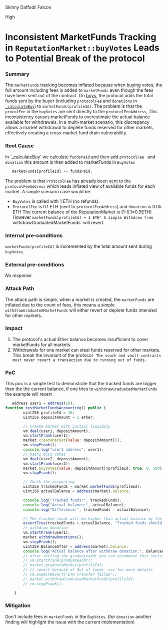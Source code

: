 Skinny Daffodil Falcon

High

# Inconsistent MarketFunds Tracking in `ReputationMarket::buyVotes` Leads to Potential Break of the protocol

### Summary

The `marketFunds` tracking becomes inflated because when buying votes, the full amount including fees is added to `marketFunds` even though the fees have been sent out of the contract.
On [buys](https://github.com/sherlock-audit/2024-11-ethos-network-ii/blob/57c02df7c56f0b18c681a89ebccc28c86c72d8d8/ethos/packages/contracts/contracts/ReputationMarket.sol#L481), the protocol adds the total funds sent by the buyer (including `protocolFee` and `donations` in [`_calculateBuy`](https://github.com/sherlock-audit/2024-11-ethos-network-ii/blob/57c02df7c56f0b18c681a89ebccc28c86c72d8d8/ethos/packages/contracts/contracts/ReputationMarket.sol#L978)) to `marketFunds[profileId]`.
The problem is that the `procolFee` in the `buyVotes` are sent directly to the `protocolFeeAddress`, This inconsistency causes marketFunds to overestimate the actual balance available for withdrawals. In a multi-market scenario, this discrepancy allows a market withdrawal to deplete funds reserved for other markets, effectively creating a cross-market fund drain vulnerability.

### Root Cause

In ['_calculateBuy'](https://github.com/sherlock-audit/2024-11-ethos-network-ii/blob/57c02df7c56f0b18c681a89ebccc28c86c72d8d8/ethos/packages/contracts/contracts/ReputationMarket.sol#L978) we calculate `fundsPaid` and then add `protocolFee ` and `donation` this amount is then added to marketFunds in `BuyVotes`
```javascript
   marketFunds[profileId] += fundsPaid;
 ``` 
The problem is that `ProtocolFee` has already been [sent](https://github.com/sherlock-audit/2024-11-ethos-network-ii/blob/57c02df7c56f0b18c681a89ebccc28c86c72d8d8/ethos/packages/contracts/contracts/ReputationMarket.sol#L464) to the `protocolFeeAddress` which leads inflated view of available funds for each market.
A simple scenario case would be:
- `BuyVotes` is called with 1 ETH (no refunds).
- `ProtocolFee` is 0.1 ETH (sent to `protocolFeeAddress`) and `donation` is 0.05 ETH
The current balance of the ReputationMarket is (1-0.1=0.9ETH) However `marketFunds[profileId] = 1 ETH'
A simple Withdraw from `withdrawGraduatedMarketFunds` will revert.
### Internal pre-conditions

`marketFunds[profileId]` is incremented by the total amount sent during `buyVotes`.


### External pre-conditions

_No response_

### Attack Path
The attack path is simple, when a market is created, the `marketFunds` are inflated due to the count of fees, this means a simple `withdrawGraduatedMarketFunds`  will either revert or deplete funds intended for other markets.

### Impact

1. The protocol's actual Ether balance becomes insufficient to cover marketFunds for all markets.
2. Withdrawals for one market can steal funds reserved for other markets.
This break the invariant of the protocol ` The vouch and vault contracts must never revert a transaction due to running out of funds.`


### PoC

This poc is a simple test to demonstrate that the tracked funds are bigger than the the current balance, if one tries to `withdrawGraduatedMarketFunds` the example will revert
```javascript
   address user1 = address(10);
function testMarketFundsAccounting() public {
        uint256 profileId = 10;
        uint256 depositAmount = 1 ether;

        // Create market with initial liquidity
        vm.deal(user1, depositAmount);
        vm.startPrank(user1);
        market.createMarket{value: depositAmount}();
        vm.stopPrank();
        console.log("user1 address", user1);
        // User2 buys votes
        vm.deal(user2, depositAmount);
        vm.startPrank(user2);
        market.buyVotes{value: depositAmount}(profileId, true, 0, 500);
        vm.stopPrank();

        // Check the accounting
        uint256 trackedFunds = market.marketFunds(profileId);
        uint256 actualBalance = address(market).balance;

        console.log("Tracked funds:", trackedFunds);
        console.log("Actual balance:", actualBalance);
        console.log("Difference:", trackedFunds - actualBalance);

        // The tracked funds will be higher than actual balance by the amount of fees
        assertTrue(trackedFunds > actualBalance, "Tracked funds should be higher than actual balance");
        // withdraw donation 
        vm.startPrank(user1);
        market.withdrawDonations();
        vm.stopPrank();
        uint256 BalanceAfter = address(market).balance;
        console.log("Actual balance after withdraw donation:", BalanceAfter);
        // after setting the graduateaddr you can uncomment this section to see the revert error
        // vm.startPrank(graduateaddr);
        // market.graduateMarket(profileId);
        // // revert because of Out of funds -vvv for more details
        // vm.expectRevert('ETH transfer failed'); 
        // market.withdrawGraduatedMarketFunds(profileId);
        // vm.stopPrank();

    }
```

### Mitigation

Don't include fees in `marketFunds` in the `BuyVotes`. (for `donation` another finding will highlight the issue with the current implementation)